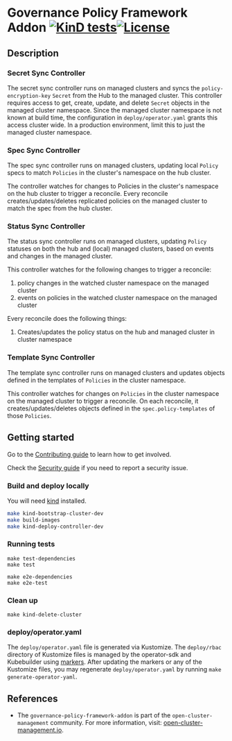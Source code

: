 [comment]: # " Copyright Contributors to the Open Cluster Management project "

# Governance Policy Framework Addon [![KinD tests](https://github.com/stolostron/governance-policy-framework-addon/actions/workflows/kind.yml/badge.svg?branch=main&event=push)](https://github.com/stolostron/governance-policy-framework-addon/actions/workflows/kind.yml)[![License](https://img.shields.io/:license-apache-blue.svg)](http://www.apache.org/licenses/LICENSE-2.0.html)

## Description

### Secret Sync Controller

The secret sync controller runs on managed clusters and syncs the `policy-encryption-key` `Secret` from the Hub to the
managed cluster. This controller requires access to get, create, update, and delete `Secret` objects in the managed
cluster namespace. Since the managed cluster namespace is not known at build time, the configuration in
`deploy/operator.yaml` grants this access cluster wide. In a production environment, limit this to just the managed
cluster namespace.

### Spec Sync Controller

The spec sync controller runs on managed clusters, updating local `Policy` specs to match `Policies` in the cluster's
namespace on the hub cluster.

The controller watches for changes to Policies in the cluster's namespace on the hub cluster to trigger a reconcile.
Every reconcile creates/updates/deletes replicated policies on the managed cluster to match the spec from the hub
cluster.

### Status Sync Controller

The status sync controller runs on managed clusters, updating `Policy` statuses on both the hub and (local) managed
clusters, based on events and changes in the managed cluster.

This controller watches for the following changes to trigger a reconcile:

1. policy changes in the watched cluster namespace on the managed cluster
2. events on policies in the watched cluster namespace on the managed cluster

Every reconcile does the following things:

1. Creates/updates the policy status on the hub and managed cluster in cluster namespace

### Template Sync Controller

The template sync controller runs on managed clusters and updates objects defined in the templates of `Policies` in the
cluster namespace.

This controller watches for changes on `Policies` in the cluster namespace on the managed cluster to trigger a
reconcile. On each reconcile, it creates/updates/deletes objects defined in the `spec.policy-templates` of those
`Policies`.

## Getting started

Go to the
[Contributing guide](https://github.com/open-cluster-management-io/community/blob/main/sig-policy/contribution-guidelines.md)
to learn how to get involved.

Check the [Security guide](SECURITY.md) if you need to report a security issue.

### Build and deploy locally

You will need [kind](https://kind.sigs.k8s.io/docs/user/quick-start/) installed.

```bash
make kind-bootstrap-cluster-dev
make build-images
make kind-deploy-controller-dev
```

### Running tests

```
make test-dependencies
make test

make e2e-dependencies
make e2e-test
```

### Clean up

```
make kind-delete-cluster
```

### deploy/operator.yaml

The `deploy/operator.yaml` file is generated via Kustomize. The `deploy/rbac` directory of Kustomize files is managed by
the operator-sdk and Kubebuilder using [markers](https://book.kubebuilder.io/reference/markers.html). After updating the
markers or any of the Kustomize files, you may regenerate `deploy/operator.yaml` by running
`make generate-operator-yaml`.

## References

- The `governance-policy-framework-addon` is part of the `open-cluster-management` community. For more information,
  visit: [open-cluster-management.io](https://open-cluster-management.io).

<!---
Date: 2022-11-28
-->
